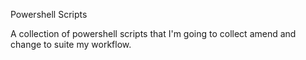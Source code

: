 Powershell Scripts

A collection of powershell scripts that I'm going to collect amend and change to suite my workflow.
